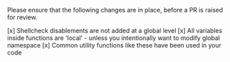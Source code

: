 Please ensure that the following changes are in place, before a PR is raised for review.

[x] Shellcheck disablements are not added at a global level
[x] All variables inside functions are 'local' - unless you intentionally want to modify global namespace
[x] Common utility functions like these have been used in your code
